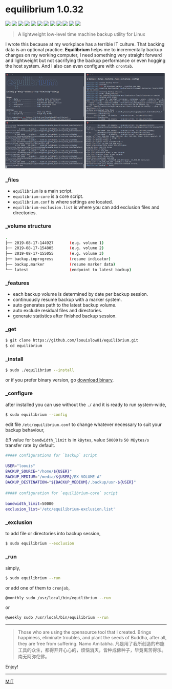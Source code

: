 # equilibrium 1.0.32

<p align="left">
  <img src="https://badgen.net/github/release/loouislow81/sweep">
  <img src="https://badgen.net/github/releases/loouislow81/sweep">
  <img src="https://badgen.net/github/assets-dl/loouislow81/sweep">
  <img src="https://badgen.net/github/branches/loouislow81/sweep">
  <img src="https://badgen.net/github/forks/loouislow81/sweep">
  <img src="https://badgen.net/github/stars/loouislow81/sweep">
  <img src="https://badgen.net/github/watchers/loouislow81/sweep">
  <img src="https://badgen.net/github/tag/loouislow81/sweep">
  <img src="https://badgen.net/github/commits/loouislow81/sweep">
  <img src="https://badgen.net/github/last-commit/loouislow81/sweep">
  <img src="https://badgen.net/github/contributors/loouislow81/sweep">
  <img src="https://badgen.net/github/license/loouislow81/sweep">
</p>

> A lightweight low-level time machine backup utility for Linux

I wrote this because at my workplace has a terrible IT culture. That backing data is an optional practice. **Equilibrium** helps me to  incrementally backup changes on my working computer, I need something very straight forward and lightweight but not sacrifying the backup performance or even hogging the host system. And I also can even configure with `crontab`.

<p align="left">
  <img src="assets/Screenshot_1.png" width="49%" height="auto">
  <img src="assets/Screenshot_2.png" width="49%" height="auto">
  <img src="assets/Screenshot_3.png" width="49%" height="auto">
  <img src="assets/Screenshot_4.png" width="49%" height="auto">
</p>

### _files

- `equilibrium` is a main script.
- `equilibrium-core` is a core script.
- `equilibrium.conf` is where settings are located.
- `equilibrium-exclusion.list` is where you can add exclusion files and directories.

### _volume structure

```bash
.
├── 2019-08-17-144927       (e.g. volume 1)
├── 2019-08-17-154805       (e.g. volume 2)
├── 2019-08-17-155055       (e.g. volume 3)
├── backup.inprogress       (resume indicator)
├── backup.marker           (resume marker data)
└── latest                  (endpoint to latest backup)
```

### _features

- each backup volume is determined by date per backup session.
- continuously resume backup with a marker system.
- auto generates path to the latest backup volume.
- auto exclude residual files and directories.
- generate statistics after finished backup session.


### _get

```bash
$ git clone https://github.com/loouislow81/equilibrium.git
$ cd equilibrium
```

### _install

```bash
$ sudo ./equilibrium --install
```

or if you prefer binary version, go [download binary](https://github.com/loouislow81/equilibrium/releases).

### _configure

after installed you can use without the `./` and it is ready to run system-wide,

```bash
$ sudo equilibrium --config
```

edit file `/etc/equilibrium.conf` to change whatever necessary to suit your backup behaviour,

*(!!)* value for `bandwidth_limit` is in `kBytes`, value `50000` is `50 MBytes/s` transfer rate by default.

```bash
##### configurations for `backup` script

USER="loouis"
BACKUP_SOURCE="/home/${USER}"
BACKUP_MEDIUM="/media/${USER}/EX-VOLUME-A"
BACKUP_DESTINATION="${BACKUP_MEDIUM}/.backup/usr-${USER}"

##### configuration for `equilibrium-core` script

bandwidth_limit=50000
exclusion_list='/etc/equilibrium-exclusion.list'
```

### _exclusion

to add file or directories into backup session,

```bash
$ sudo equilibrium --exclusion
```

### _run

simply,

```bash
$ sudo equilibrium --run
```

or add one of them to `cronjob`,

```bash
@monthly sudo /usr/local/bin/equilibrium --run
```

or

```bash
@weekly sudo /usr/local/bin/equilibrium --run
```

---

> Those who are using the opensource tool that I created. Brings happiness, eliminate troubles, and plant the seeds of Buddha, after all, they are free from suffering. Namo Amitabha. 凡是用了我所创造的布施工具的众生，都得开开心心的，烦恼消灭，皆种成佛种子，毕竟离苦得乐。南无阿弥佗佛。

Enjoy!

---

[MIT](https://github.com/loouislow81/equilibrium/blob/master/LICENSE)

